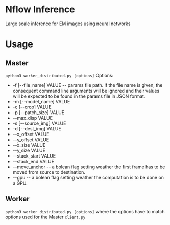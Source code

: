 # Nflow Inference
Large scale inference for EM images using neural networks

# Usage
 
## Master
```python3 worker_distributed.py [options]```
Options:

* -f [--file_name] VALUE -- params file path. If the file name is given, the consequent command line arguments will be ignored and their values will be expected to be found in the params file in JSON format.
* -m [--model_name] VALUE
* -c [--crop] VALUE
* -p [--patch_size] VALUE
* --max_disp VALUE
* -s [--source_img] VALUE
* -d [--dest_img] VALUE
* --x_offset VALUE
* --y_offset VALUE
* --x_size VALUE
* --y_size VALUE
* --stack_start VALUE
* --stack_end VALUE
* --move_anchor -- a bolean flag setting weather the first frame has to be moved from source to destination.
* --gpu  -- a bolean flag setting weather the computation is to be done on a GPU.



## Worker 
```python3 worker_distributed.py [options]```
where the options have to match options used for the Master `client.py`

